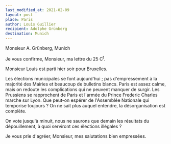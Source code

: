 ```yaml
---
last_modified_at: 2021-02-09
layout: post
place: Paris
author: Louis Guillier
recipient: Adolphe Grünberg
destination: Munich
---
```


Monsieur A. Grünberg, Munich

Je vous confirme, Monsieur, ma lettre du 25 C<sup>t</sup>.

Monsieur Louis est parti hier soir pour Bruxelles.

Les élections municipales se font aujourd'hui ; pas d'empressement à la
majorité des Mairies et beaucoup de bulletins blancs.
Paris est assez calme, mais on redoute les complications qui ne peuvent manquer
de surgir.
Les Prussiens se rapprochent de Paris et l'armée du Prince Frederic Charles
marche sur Lyon.
Que peut-on espérer de l'Assemblée Nationale qui temporise toujours ?
On ne sait plus auquel entendre, la désorganisation est complète.

On vote jusqu'à minuit, nous ne saurons que demain les résultats du
dépouillement, à quoi serviront ces élections illégales ?

Je vous prie d'agréer, Monsieur, mes salutations bien empressées.
